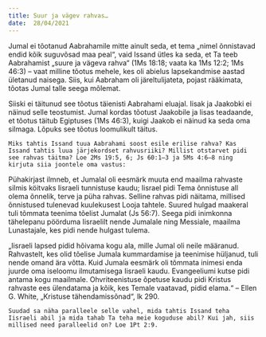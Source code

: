 ```yaml
---
title: Suur ja vägev rahvas…  
date:  28/04/2021  
---
```


Jumal ei tõotanud Aabrahamile mitte ainult seda, et tema „nimel õnnistavad endid kõik suguvõsad maa peal“, vaid Issand ütles ka seda, et Ta teeb Aabrahamist „suure ja vägeva rahva“ (1Ms 18:18; vaata ka 1Ms 12:2; 1Ms 46:3) – vaat milline tõotus mehele, kes oli abielus lapsekandmise aastad ületanud naisega. Siis, kui Aabraham oli järeltulijateta, pojast rääkimata, tõotas Jumal talle seega mõlemat.

Siiski ei täitunud see tõotus täienisti Aabrahami eluajal. Iisak ja Jaakobki ei näinud selle teostumist. Jumal kordas tõotust Jaakobile ja lisas teadaande, et tõotus täitub Egiptuses (1Ms 46:3), kuigi Jaakob ei näinud ka seda oma silmaga. Lõpuks see tõotus loomulikult täitus.

`Miks tahtis Issand tuua Aabrahami soost esile erilise rahva? Kas Issand tahtis luua järjekordset rahvusriiki? Millist otstarvet pidi see rahvas täitma? Loe 2Ms 19:5, 6; Js 60:1–3 ja 5Ms 4:6–8 ning kirjuta siia joontele oma vastus:`

Pühakirjast ilmneb, et Jumalal oli eesmärk muuta end maailma rahvaste silmis köitvaks Iisraeli tunnistuse kaudu; Iisrael pidi Tema õnnistuse all olema õnnelik, terve ja püha rahvas. Selline rahvas pidi näitama, millised õnnistused tulenevad kuulekusest Looja tahtele. Suured hulgad maakeral tuli tõmmata teenima tõelist Jumalat (Js 56:7). Seega pidi inimkonna tähelepanu pöörduma Iisraelilt nende Jumalale ning Messiale, maailma Lunastajale, kes pidi nende hulgast tulema.

„Iisraeli lapsed pidid hõivama kogu ala, mille Jumal oli neile määranud. Rahvastelt, kes olid tõelise Jumala kummardamise ja teenimise hüljanud, tuli nende omand ära võtta. Kuid Jumala eesmärk oli tõmmata inimesi enda juurde oma iseloomu ilmutamisega Iisraeli kaudu. Evangeeliumi kutse pidi antama kogu maailmale. Ohvriteenistuse õpetuse kaudu pidi Kristus rahvaste ees ülendatama ja kõik, kes Temale vaatavad, pidid elama.“ – Ellen G. White, „Kristuse tähendamissõnad“, lk 290.

`Suudad sa näha paralleele selle vahel, mida tahtis Issand teha Iisraeli abil ja mida tahab Ta teha meie koguduse abil? Kui jah, siis millised need paralleelid on? Loe 1Pt 2:9.`